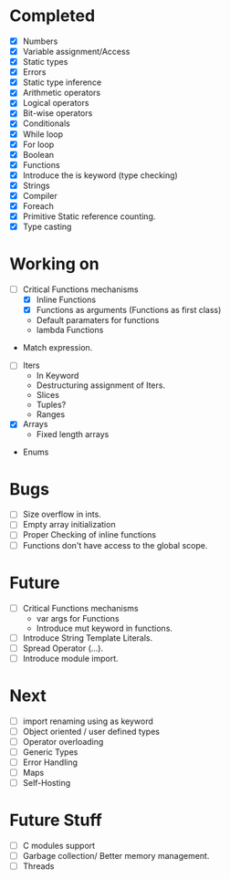 # Completed
- [x] Numbers
- [x] Variable assignment/Access 
- [x] Static types
- [x] Errors
- [x] Static type inference
- [x] Arithmetic operators
- [x] Logical operators
- [x] Bit-wise operators
- [x] Conditionals
- [x] While loop
- [x] For loop
- [x] Boolean
- [x] Functions
- [x] Introduce the is keyword (type checking)
- [x] Strings
- [x] Compiler
- [x] Foreach
- [x] Primitive Static reference counting.
- [x] Type casting

# Working on
- [ ] Critical Functions mechanisms
  - [x] Inline Functions
  - [x] Functions as arguments (Functions as first class)
  - Default paramaters for functions
  - lambda Functions
- Match expression.
- [ ] Iters
  - In Keyword
  - Destructuring assignment of Iters.
  - Slices
  - Tuples?
  - Ranges
- [x] Arrays
  - Fixed length arrays
- Enums
  
# Bugs
- [ ] Size overflow in ints.
- [ ] Empty array initialization
- [ ] Proper Checking of inline functions
- [ ] Functions don't have access to the global scope.
  
# Future 
- [ ] Critical Functions mechanisms
  - var args for Functions
  - Introduce mut keyword in functions.
- [ ] Introduce String Template Literals.
- [ ] Spread Operator (...).
- [ ] Introduce module import. 

# Next
- [ ] import renaming using as keyword
- [ ] Object oriented / user defined types
- [ ] Operator overloading
- [ ] Generic Types
- [ ] Error Handling
- [ ] Maps
- [ ] Self-Hosting

# Future Stuff
- [ ] C modules support
- [ ] Garbage collection/ Better memory management.
- [ ] Threads